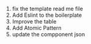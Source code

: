 1. fix the template read me file
2. Add Eslint to the boilerplate
3. Improve the table
4. Add Atomic Pattern
5. update the compponent json
